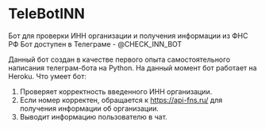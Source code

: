 # TeleBotINN
Бот для проверки ИНН организации и получения информации из ФНС РФ
Бот доступен в Телеграме - @CHECK_INN_BOT

Данный бот создан в качестве первого опыта самостоятельного написания телеграм-бота на Python. На данный момент бот работает на Heroku.
Что умеет бот:
1. Проверяет корректность введенного ИНН организации.
2. Если номер корректен, обращается к https://api-fns.ru/ для получения информации об организации.
3. Выводит информацию пользователю в чат.
